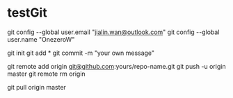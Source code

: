 # testGit
git config --global user.email "jialin.wan@outlook.com"
git config --global user.name "OnezeroW"

git init
git add *
git commit -m "your own message"

git remote add origin git@github.com:yours/repo-name.git
git push -u origin master
git remote rm origin

git pull origin master
